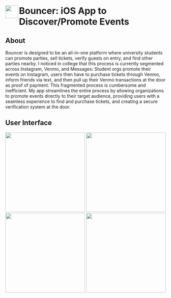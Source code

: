 <span align="left">
  <img src="https://github.com/user-attachments/assets/5153c155-bdba-48fc-b836-2e0d1c15f3c1" width=40 align="left" />
  <h1 align="left">Bouncer: iOS App to Discover/Promote Events</h1>
</span>

## About
<p>
  Bouncer is designed to be an all-in-one platform where university students can promote parties, sell tickets, verify guests on entry, and find other parties nearby. I noticed in college that this process is currently segmented across Instagram, Venmo, and Messages: Student orgs promote their events on Instagram, users then have to purchase tickets through Venmo, inform friends via text, and then pull up their Venmo transactions at the door as proof of payment. This fragmented process is cumbersome and inefficient. My app streamlines the entire process by allowing organizations to promote events directly to their target audience, providing users with a seamless experience to find and purchase tickets, and creating a secure verification system at the door.
</p>

## User Interface

<img src="https://github.com/user-attachments/assets/ab6e0e66-09b9-4052-8c7a-c12fd70db703" width=250 />
<img src="https://github.com/user-attachments/assets/1628f3e0-1021-4127-9ef8-0884b5dd3cfe" width=250 />
<img src="https://github.com/user-attachments/assets/94d3101d-c84a-43d0-b4ea-77ef475cec3b" width=250 />
<img src="https://github.com/user-attachments/assets/4f538bb3-dc44-47b2-ae19-5dc7b1113457" width=250 />
